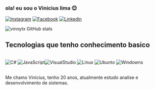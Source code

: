### ola! eu sou o Vinicius lima 😊

[![Instagram](https://img.shields.io/badge/Instagram-E4405F?style=for-the-badge&logo=instagram&logoColor=white)](https://www.instagram.com/mecizz/)
[![Facebook](https://img.shields.io/badge/Facebook-1877F2?style=for-the-badge&logo=facebook&logoColor=white)](https://www.facebook.com/profile.php?id=100038478622089)
[![Linkedin](https://img.shields.io/badge/LinkedIn-0077B5?style=for-the-badge&logo=linkedin&logoColor=white)](https://www.linkedin.com/in/vinicius-silva-684602267/)


![vinnytx GitHub stats](https://github-readme-stats.vercel.app/api?username=vinnytx&show_icons=true&theme=radical)

## Tecnologias que tenho conhecimento basico

<div style="display: inline_block"><br/>
 <img aling="center" alt="C#" src="https://img.shields.io/badge/C%23-239120?style=for-the-badge&logo=c-sharp&logoColor=white" />  
 <img aling="center" alt="JavaScript" src="https://img.shields.io/badge/JavaScript-F7DF1E?style=for-the-badge&logo=javascript&logoColor=black" /><img aling="center" alt="VisualStudio" src="https://img.shields.io/badge/Visual_Studio-5C2D91?style=for-the-badge&logo=visual%20studio&logoColor=white" />
 <img aling="center" alt="Linux" src="https://img.shields.io/badge/Linux-FCC624?style=for-the-badge&logo=linux&logoColor=black" />
 <img aling="center" alt="Ubunto" src="https://img.shields.io/badge/Ubuntu-E95420?style=for-the-badge&logo=ubuntu&logoColor=white" />
 <img aling="center" alt="Windowns" src="https://img.shields.io/badge/Windows-0078D6?style=for-the-badge&logo=windows&logoColor=white" />
 
  <div><br/> 

Me chamo Vinicius, tenho 20 anos, atualmente estudo analise e desenvolvimento de sistemas.


  
